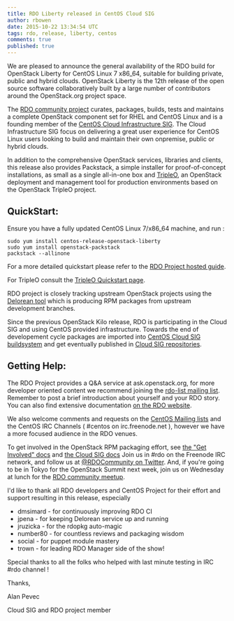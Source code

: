```yaml
---
title: RDO Liberty released in CentOS Cloud SIG
author: rbowen
date: 2015-10-22 13:34:54 UTC
tags: rdo, release, liberty, centos
comments: true
published: true
---
```


We are pleased to announce the general availability of the RDO build for
OpenStack Liberty for CentOS Linux 7 x86\_64, suitable for building
private, public and hybrid clouds. OpenStack Liberty is the 12th release of the open source software collaboratively built by a large number of
contributors around the OpenStack.org project space.

The [RDO community project](https://www.rdoproject.org/) curates,
packages, builds, tests and maintains a complete OpenStack component set
for RHEL and CentOS Linux and is a founding member of the [CentOS Cloud Infrastructure SIG](https://wiki.centos.org/SpecialInterestGroup/Cloud). The Cloud Infrastructure SIG focus on delivering a great user
experience for CentOS Linux users looking to build and maintain their
own onpremise, public or hybrid clouds.

In addition to the comprehensive OpenStack services, libraries and
clients, this release also provides Packstack, a simple installer for
proof-of-concept installations, as small as a single all-in-one box and
[TripleO](/tripleo), an OpenStack
deployment and management tool for production environments based on the
OpenStack TripleO project.

## QuickStart:

Ensure you have a fully updated CentOS Linux 7/x86\_64 machine, and run :

	sudo yum install centos-release-openstack-liberty
	sudo yum install openstack-packstack
	packstack --allinone

For a more detailed quickstart please refer to the [RDO Project hosted guide](/install).

For TripleO consult the [TripleO Quickstart page](/tripleo).

RDO project is closely tracking upstream OpenStack projects using the [Delorean tool](http://trunk.rdoproject.org/) which is producing RPM packages from upstream development
branches.

Since the previous OpenStack Kilo release, RDO is participating
in the Cloud SIG and using CentOS provided infrastructure.
Towards the end of developement cycle packages are imported into [CentOS Cloud SIG buildsystem](http://wiki.centos.org/HowTos/CommunityBuildSystem) and get eventually published in [Cloud SIG repositories](http://mirror.centos.org/centos/7/cloud/x86_64/).

## Getting Help:

The RDO Project provides a Q&A service at ask.openstack.org, for more
developer oriented content we recommend joining the [rdo-list mailing list](https://www.redhat.com/mailman/listinfo/rdo-list). Remember to post
a brief introduction about yourself and your RDO story.
You can also find extensive documentation [on the RDO website](https://www.rdoproject.org/documentation).

We also welcome comments and requests on the [CentOS Mailing lists](https://lists.centos.org/) and the CentOS IRC Channels ( \#centos on
irc.freenode.net ), however we have a more focused audience in the RDO venues.

To get involved in the OpenStack RPM packaging effort, see [the "Get Involved" docs](https://www.rdoproject.org/contribute/) and [the Cloud SIG docs](https://wiki.centos.org/SpecialInterestGroup/Cloud)  Join us in #rdo on the
Freenode IRC network, and follow us at [@RDOCommunity on Twitter](http://twitter.com/rdocommunity). And, if you're going to
be in Tokyo for the OpenStack Summit next week, join us on Wednesday at
lunch for the [RDO community meetup](http://sched.co/4MYy).

I'd like to thank all RDO developers and CentOS Project for
their effort and support resulting in this release,
especially

* dmsimard - for continuously improving RDO CI
* jpena - for keeping Delorean service up and running
* jruzicka - for the rdopkg auto-magic
* number80 - for countless reviews and packaging wisdom
* social - for puppet module mastery
* trown - for leading RDO Manager side of the show!

Special thanks to all the folks who helped with last minute testing in
IRC \#rdo channel !

Thanks,

Alan Pevec

Cloud SIG and RDO project member
